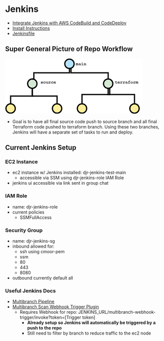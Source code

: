 # Jenkins
- [Integrate Jenkins with AWS CodeBuild and CodeDeploy](https://aws.amazon.com/blogs/devops/setting-up-a-ci-cd-pipeline-by-integrating-jenkins-with-aws-codebuild-and-aws-codedeploy/)
- [Install Instructions](https://www.jenkins.io/doc/book/installing/linux/)
- [Jenkinsfile](https://www.jenkins.io/doc/book/pipeline/jenkinsfile/)

## Super General Picture of Repo Workflow
![Repo Jenkins Flow](./images/repo-org-for-cicd.png)
- Goal is to have all final source code push to source branch and all final Terraform code pushed to terraform branch. Using these two branches, Jenkins will have a separate set of tasks to run and deploy.

## Current Jenkins Setup
### EC2 Instance
- ec2 instance w/ Jenkins installed: djr-jenkins-test-main
  - accessible via SSM using djr-jenkins-role IAM Role
- jenkins ui accessible via link sent in group chat

### IAM Role
- name: djr-jenkins-role
- current policies
  - SSMFullAccess

### Security Group
- name: djr-jenkins-sg
- inbound allowed for:
  - ssh using cmoor-pem
  - ssm
  - 80
  - 443
  - 8080
- outbound currently default all

### Useful Jenkins Docs
- [Multibranch Pipeline](https://www.jenkins.io/doc/pipeline/steps/workflow-multibranch/)
- [Multibranch Scan Webhook Trigger Plugin](https://plugins.jenkins.io/multibranch-scan-webhook-trigger/)
  - Requires Webhook for repo: JENKINS_URL/multibranch-webhook-trigger/invoke?token=[Trigger token]
    - **Already setup so Jenkins will automatically be triggered by a push to the repo**
    - Still need to filter by branch to reduce traffic to the ec2 node

